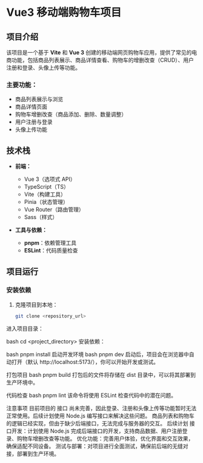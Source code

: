 # Vue3 移动端购物车项目

## 项目介绍

该项目是一个基于 **Vite** 和 **Vue 3** 创建的移动端网页购物车应用，提供了常见的电商功能，包括商品列表展示、商品详情查看、购物车的增删改查（CRUD）、用户注册和登录、头像上传等功能。

### 主要功能：

- 商品列表展示与浏览
- 商品详情页面
- 购物车增删改查（商品添加、删除、数量调整）
- 用户注册与登录
- 头像上传功能

## 技术栈

- **前端：**
  - Vue 3（选项式 API）
  - TypeScript（TS）
  - Vite（构建工具）
  - Pinia（状态管理）
  - Vue Router（路由管理）
  - Sass（样式）
  
- **工具与依赖：**
  - **pnpm**：依赖管理工具
  - **ESLint**：代码质量检查

## 项目运行

### 安装依赖

1. 克隆项目到本地：
   ```bash
   git clone <repository_url>
进入项目目录：

bash
cd <project_directory>
安装依赖：

bash
pnpm install
启动开发环境
bash
pnpm dev
启动后，项目会在浏览器中自动打开（默认 http://localhost:5173/），你可以开始开发或测试。

打包项目
bash
pnpm build
打包后的文件将存储在 dist 目录中，可以将其部署到生产环境中。

代码检查
bash
pnpm lint
该命令将使用 ESLint 检查代码中的潜在问题。

注意事项
目前项目的 接口 尚未完善，因此登录、注册和头像上传等功能暂时无法正常使用。后续计划使用 Node.js 编写接口来解决这些问题。
商品列表和购物车的逻辑已经实现，但由于缺少后端接口，无法完成与服务器的交互。
后续计划
接口开发：计划使用 Node.js 完成后端接口的开发，支持商品数据、用户注册登录、购物车增删改查等功能。
优化功能：完善用户体验，优化界面和交互效果，确保适配不同设备。
测试与部署：对项目进行全面测试，确保前后端的无缝对接，部署到生产环境。
